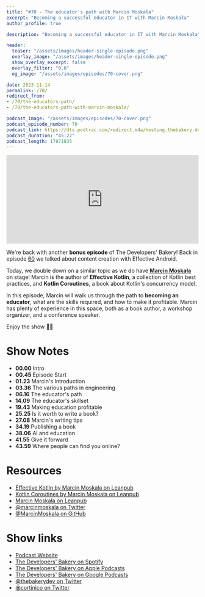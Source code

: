 ```yaml
---
title: "#70 - The educator's path with Marcin Moskała"
excerpt: "Becoming a successful educator in IT with Marcin Moskała"
author_profile: true

description: "Becoming a successful educator in IT with Marcin Moskała"

header:
  teaser: "/assets/images/header-single-episode.png"
  overlay_image: "/assets/images/header-single-episode.png"
  show_overlay_excerpt: false
  overlay_filter: "0.6"
  og_image: "/assets/images/episodes/70-cover.png"

date: 2023-11-14
permalink: /70/
redirect_from:
- /70/the-educators-path/
- /70/the-educators-path-with-marcin-moskala/

podcast_image: "/assets/images/episodes/70-cover.png"
podcast_episode_number: 70
podcast_link: https://dts.podtrac.com/redirect.m4a/hosting.thebakery.dev/70-thedevelopersbakery-the-educators-path.m4a
podcast_duration: "45:22"
podcast_length: 17871835
---
```


<iframe src="https://open.spotify.com/embed-podcast/show/4jV6Yoz7D38sZJlYMzJm3k" width="100%" height="232" frameborder="0" allowtransparency="true" allow="encrypted-media"></iframe>

We're back with another **bonus episode** of The Developers' Bakery! 
Back in episode [60](/60) we talked about content creation with Effective Android.

Today, we double down on a similar topic as we do have [**Marcin Moskała**](https://leanpub.com/u/mmoskala) on stage! Marcin is the author of **Effective Kotlin**, a collection of Kotlin best practices, and **Kotlin Coroutines**, a book about Kotlin's concurrency model.

In this episode, Marcin will walk us through the path to **becoming an educator**, what are the skills required, and how to make it profitable. Marcin has plenty of experience in this space, both as a book author, a workshop organizer, and a conference speaker.

Enjoy the show 👨‍🍳

# Show Notes

- **00.00** Intro
- **00.45** Episode Start
- **01.23** Marcin's Introduction
- **03.36** The various paths in engineering
- **06.16** The educator's path
- **14.09** The educator's skillset
- **19.43** Making education profitable
- **25.25** Is it worth to write a book?
- **27.08** Marcin's writing tips
- **34.19** Publishing a book
- **38.06** AI and education
- **41.55** Give it forward
- **43.59** Where people can find you online?

# Resources

* <i class="fas fa-book"></i> [Effective Kotlin by Marcin Moskała on Leanpub](https://leanpub.com/effectivekotlin)
* <i class="fas fa-book"></i> [Kotlin Coroutines by Marcin Moskała on Leanpub](https://leanpub.com/coroutines)
* <i class="fas fa-link"></i> [Marcin Moskała on Leanpub](https://leanpub.com/u/mmoskala)
* <i class="fab fa-twitter"></i> [@marcinmoskala on Twitter](https://twitter.com/marcinmoskala)
* <i class="fab fa-github"></i> [@MarcinMoskala on GitHub](https://github.com/MarcinMoskala)

# Show links

* <i class="fas fa-link"></i> [Podcast Website](https://thebakery.dev)
* <i class="fab fa-spotify"></i> [The Developers' Bakery on Spotify](https://open.spotify.com/show/4jV6Yoz7D38sZJlYMzJm3k?si=AL3ske_0R_CKlEScMhYhug)
* <i class="fas fa-podcast"></i> [The Developers' Bakery on Apple Podcasts](https://podcasts.apple.com/us/podcast/the-developers-bakery/id1542849034)
* <i class="fab fa-google-play"></i> [The Developers' Bakery on Google Podcasts](https://podcasts.google.com/feed/aHR0cHM6Ly90aGViYWtlcnkuZGV2L3BvZGNhc3QueG1s)
* <i class="fab fa-twitter"></i> [@thebakerydev on Twitter](https://twitter.com/thebakerydev)
* <i class="fab fa-twitter"></i> [@cortinico on Twitter](https://twitter.com/cortinico)